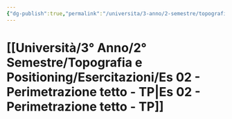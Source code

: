 ```yaml
---
{"dg-publish":true,"permalink":"/universita/3-anno/2-semestre/topografia-e-positioning/esercitazioni/es-02-perimetrazione-tetto-tp/"}
---
```



# [[Università/3° Anno/2° Semestre/Topografia e Positioning/Esercitazioni/Es 02 - Perimetrazione tetto - TP\|Es 02 - Perimetrazione tetto - TP]]



